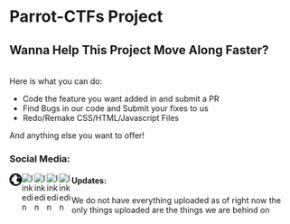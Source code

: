 # Parrot-CTFs Project 

## Wanna Help This Project Move Along Faster? 
<br />
Here is what you can do:

 * Code the feature you want added in and submit a PR 
 * Find Bugs in our code and Submit your fixes to us
 * Redo/Remake CSS/HTML/Javascript Files
 
 And anything else you want to offer! 
 <br />
 
 ### Social Media: 

[<img align="left" alt="linkedin" width="22px" src="https://raw.githubusercontent.com/iconic/open-iconic/master/svg/globe.svg" />][Website]
[<img align="left" alt="linkedin" width="22px" src="https://cdn.jsdelivr.net/npm/simple-icons@v3/icons/discord.svg" />][Discord]
[<img align="left" alt="linkedin" width="22px" src="https://cdn.jsdelivr.net/npm/simple-icons@v3/icons/instagram.svg" />][Instagram]
[<img align="left" alt="linkedin" width="22px" src="https://cdn.jsdelivr.net/npm/simple-icons@3.13.0/icons/tiktok.svg" />][Tiktok]
[<img align="left" alt="linkedin" width="22px" src="https://cdn.jsdelivr.net/npm/simple-icons@v3/icons/linkedin.svg" />][Linkdin]

 
#### Updates: 
 
 We do not have everything uploaded as of right now the only things uploaded are the things we are behind on

[Website]: https://parrot-ctfs.com 
[Linkdin]: https://www.linkedin.com/company/parrot-pentest-llc
[Tiktok]: https://tiktok.com/@parrot_ctfs
[Instagram]: https://instagram.com/parrot_ctfs
[Discord]: https://discord.parrot-ctfs.com

